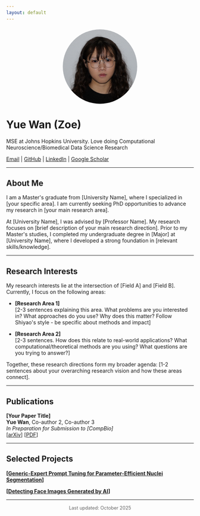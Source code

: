 ```yaml
---
layout: default
---
```



<img src="headshot.JPG" alt="Yue Wan (Zoe)" style="width:200px; border-radius:50%; display:block; margin:20px auto;">

# Yue Wan (Zoe)

MSE at Johns Hopkins University. Love doing Computational Neuroscience/Biomedical Data Science Research 

[Email](mailto:ywan23@jh.edu) | [GitHub](https://github.com/YueWan1) | [LinkedIn](www.linkedin.com/in/zoewan-71a956284) | [Google Scholar](https://scholar.google.com/citations?hl=en&user=uKN8SV8AAAAJ)

---

## About Me

I am a Master's graduate from [University Name], where I specialized in [your specific area]. I am currently seeking PhD opportunities to advance my research in [your main research area].

At [University Name], I was advised by [Professor Name]. My research focuses on [brief description of your main research direction]. Prior to my Master's studies, I completed my undergraduate degree in [Major] at [University Name], where I developed a strong foundation in [relevant skills/knowledge].

---

## Research Interests

My research interests lie at the intersection of [Field A] and [Field B]. Currently, I focus on the following areas:

- **[Research Area 1]**  
  [2-3 sentences explaining this area. What problems are you interested in? What approaches do you use? Why does this matter? Follow Shiyao's style - be specific about methods and impact]

- **[Research Area 2]**  
  [2-3 sentences. How does this relate to real-world applications? What computational/theoretical methods are you using? What questions are you trying to answer?]


Together, these research directions form my broader agenda: [1-2 sentences about your overarching research vision and how these areas connect].

---

## Publications


**[Your Paper Title]**  
**Yue Wan**, Co-author 2, Co-author 3  
*In Preparation for Submission to [CompBio]*  
[[arXiv](https://arxiv.org/abs/XXXX.XXXXX)] [[PDF](./papers/yourpaper.pdf)]

---

## Selected Projects

**[[Generic-Expert Prompt Tuning for Parameter-Efficient Nuclei Segmentation](https://github.com/yourusername/project1)]** 

**[[Detecting Face Images Generated by AI](https://github.com/YueWan1/Detecting-Face-Images-Generated-by-AI)]**


---


<p style="text-align:center; color:#666; font-size:0.9em;">
Last updated: October 2025
</p>
